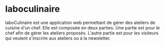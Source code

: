 # laboculinaire
laboCulinaire est une application web permettant de gérer des ateliers de cuisine d'un chef.
Elle est composée en deux parties. Une partie est pour le chef afin de gérer les ateliers proposés. L'autre partie est pour les visiteurs qui veulent s'inscrire aux ateliers ou à la newsletter.
